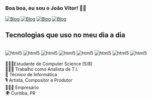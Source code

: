 ### Boa boa, eu sou o João Vitor! ✌🏼

[![Blog](https://img.shields.io/badge/Instagram-E4405F?style=for-the-badge&logo=instagram&logoColor=white)](https://instagram.com/p_erry)
[![Blog](https://img.shields.io/badge/Twitch-9146FF?style=for-the-badge&logo=twitch&logoColor=white)](https://www.twitch.tv/perryzera_)
[![Blog](https://img.shields.io/badge/LinkedIn-0077B5?style=for-the-badge&logo=linkedin&logoColor=white)](https://www.linkedin.com/in/joao-vitor-perry-tulio/)
[![Blog](https://img.shields.io/badge/Twitter-1DA1F2?style=for-the-badge&logo=twitter&logoColor=white)](https://twitter.com/vulgo_perry)


## Tecnologias que uso no meu dia a dia

<div style="display:inline_block"></br>
<img align="center" alt="html5" src="https://img.shields.io/badge/HTML5-E34F26?style=for-the-badge&logo=html5&logoColor=white"/>
<img align="center" alt="html5" src="https://img.shields.io/badge/C%23-239120?style=for-the-badge&logo=c-sharp&logoColor=white"/>
<img align="center" alt="html5" src="https://img.shields.io/badge/Python-3776AB?style=for-the-badge&logo=python&logoColor=white"/>
<img align="center" alt="html5" src="https://img.shields.io/badge/CSS-239120?&style=for-the-badge&logo=css3&logoColor=white"/>
<img align="center" alt="html5" src="https://img.shields.io/badge/.NET-5C2D91?style=for-the-badge&logo=.net&logoColor=white"/>
<img align="center" alt="html5" src="https://img.shields.io/badge/JavaScript-F7DF1E?style=for-the-badge&logo=javascript&logoColor=black"/>
<img align="center" alt="html5" src="https://img.shields.io/badge/C-00599C?style=for-the-badge&logo=c&logoColor=white"/>
<img align="center" alt="html5" src="https://img.shields.io/badge/Flutter-02569B?style=for-the-badge&logo=flutter&logoColor=white"/>
</div>
<br/>
👨🏽‍🎓Estudante de Computer Science (5/8)<br>
🧑🏾‍💻 Trabalho como Analista de T.I.<br>
📱 Técnico de Informática <br>
🎙️ Artista, Compositor e Produtor <br>
👨🏽‍💼 Empresário <br>
🌍 Curitiba, PR <br>
